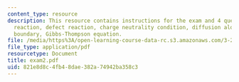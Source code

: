 ```yaml
---
content_type: resource
description: This resource contains instructions for the exam and 4 questions on reduction
  reaction, defect reaction, charge neutrality condition, diffusion along a grain
  boundary, Gibbs-Thompson equation.
file: /media/https%3A/open-learning-course-data-rc.s3.amazonaws.com/3-21-kinetic-processes-in-materials-spring-2006/821e8d8c4fb48dae382a74942ba358c3_exam2.pdf
file_type: application/pdf
resourcetype: Document
title: exam2.pdf
uid: 821e8d8c-4fb4-8dae-382a-74942ba358c3
---
```

